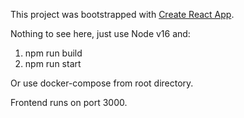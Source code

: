 This project was bootstrapped with [Create React App](https://github.com/facebookincubator/create-react-app).

Nothing to see here, just use Node v16 and:
1. npm run build
2. npm run start

Or use docker-compose from root directory.

Frontend runs on port 3000.
